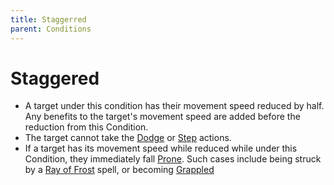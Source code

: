```yaml
---
title: Staggerred
parent: Conditions
---
```


# Staggered
* A target under this condition has their movement speed reduced by half. Any benefits to the target's movement speed are added before the reduction from this Condition.
* The target cannot take the [Dodge](https://stormchaserroleplaying.com/stormchaserRPG/Combat/Actions/Dodge/) or [Step](https://stormchaserroleplaying.com/stormchaserRPG/Combat/Moves/Step/) actions.
* If a target has its movement speed while reduced while under this Condition, they immediately fall [Prone](https://stormchaserroleplaying.com/stormchaserRPG/Conditions/Prone/). Such cases include being struck by a [Ray of Frost](https://stormchaserroleplaying.com/stormchaserRPG/Spells/Cantrips/Evocation/#ray-of-frost) spell, or becoming [Grappled](https://stormchaserroleplaying.com/stormchaserRPG/Conditions/Grappled/)
